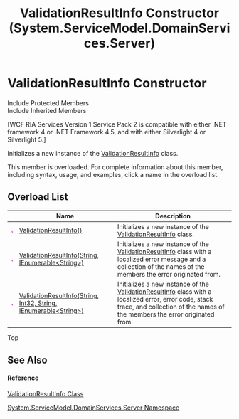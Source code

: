 ﻿---
title: ValidationResultInfo Constructor  (System.ServiceModel.DomainServices.Server)
TOCTitle: ValidationResultInfo Constructor
ms:assetid: Overload:System.ServiceModel.DomainServices.Server.ValidationResultInfo.#ctor
ms:mtpsurl: https://msdn.microsoft.com/en-us/library/system.servicemodel.domainservices.server.validationresultinfo.validationresultinfo(v=VS.91)
ms:contentKeyID: 28754764
ms.date: 01/27/2012
mtps_version: v=VS.91
f1_keywords:
- System.ServiceModel.DomainServices.Server.ValidationResultInfo.#ctor
- System.ServiceModel.DomainServices.Server.ValidationResultInfo.ValidationResultInfo
dev_langs:
- CSharp
- JScript
- VB
- FSharp
---

# ValidationResultInfo Constructor

Include Protected Members  
Include Inherited Members  

\[WCF RIA Services Version 1 Service Pack 2 is compatible with either .NET framework 4 or .NET Framework 4.5, and with either Silverlight 4 or Silverlight 5.\]

Initializes a new instance of the [ValidationResultInfo](ff422142\(v=vs.91\).md) class.

This member is overloaded. For complete information about this member, including syntax, usage, and examples, click a name in the overload list.

## Overload List

<table>
<thead>
<tr class="header">
<th> </th>
<th>Name</th>
<th>Description</th>
</tr>
</thead>
<tbody>
<tr class="odd">
<td><img src="images\Ff423329.pubmethod(en-us,VS.91).gif" title="Public method" alt="Public method" /></td>
<td><a href="ff423077(v=vs.91).md">ValidationResultInfo()</a></td>
<td>Initializes a new instance of the <a href="ff422142(v=vs.91).md">ValidationResultInfo</a> class.</td>
</tr>
<tr class="even">
<td><img src="images\Ff423329.pubmethod(en-us,VS.91).gif" title="Public method" alt="Public method" /></td>
<td><a href="ff422334(v=vs.91).md">ValidationResultInfo(String, IEnumerable&lt;String&gt;)</a></td>
<td>Initializes a new instance of the <a href="ff422142(v=vs.91).md">ValidationResultInfo</a> class with a localized error message and a collection of the names of the members the error originated from.</td>
</tr>
<tr class="odd">
<td><img src="images\Ff423329.pubmethod(en-us,VS.91).gif" title="Public method" alt="Public method" /></td>
<td><a href="ff422057(v=vs.91).md">ValidationResultInfo(String, Int32, String, IEnumerable&lt;String&gt;)</a></td>
<td>Initializes a new instance of the <a href="ff422142(v=vs.91).md">ValidationResultInfo</a> class with a localized error, error code, stack trace, and collection of the names of the members the error originated from.</td>
</tr>
</tbody>
</table>

Top

## See Also

#### Reference

[ValidationResultInfo Class](ff422142\(v=vs.91\).md)

[System.ServiceModel.DomainServices.Server Namespace](ff423220\(v=vs.91\).md)

